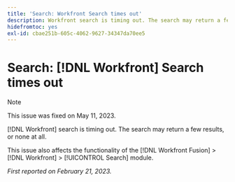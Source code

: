 ```yaml
---
title: 'Search: Workfront Search times out'
description: Workfront search is timing out. The search may return a few results, or none at all.
hidefromtoc: yes
exl-id: cbae251b-605c-4062-9627-34347da70ee5
---
```

# Search: [!DNL Workfront] Search times out

<!--this issue is on WF and WFF TOCs. Valid issue, won't fix-->

>[!NOTE]
>
>This issue was fixed on May 11, 2023.

[!DNL Workfront] search is timing out. The search may return a few results, or none at all.

This issue also affects the functionality of the [!DNL Workfront Fusion] > [!DNL Workfront] > [!UICONTROL Search] module.

_First reported on February 21, 2023._
